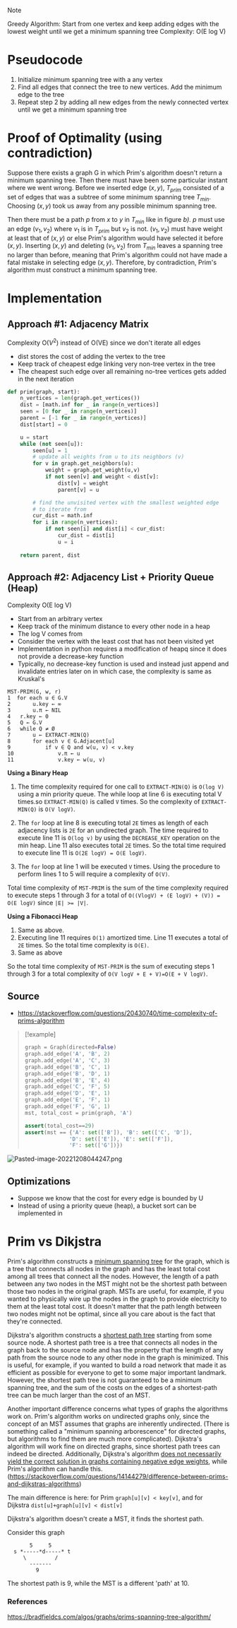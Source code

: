 ---
---

>[!Note]
>Greedy Algorithm: Start from one vertex and keep adding edges with the lowest weight until we get a minimum spanning tree
>Complexity: O(E log V)
# Pseudocode
1. Initialize minimum spanning tree with a any vertex
2. Find all edges that connect the tree to new vertices. Add the minimum edge to the tree
3. Repeat step 2 by adding all new edges from the newly connected vertex until we get a minimum spanning tree

# Proof of Optimality (using contradiction)

Suppose there exists a graph G in which Prim's algorithm doesn't return a minimum spanning tree. Then there must have been some particular instant where we went wrong. Before we inserted edge $(x,y)$, $T_{prim}$ consisted of a set of edges that was a subtree of some minimum spanning tree $T_{min}$. Choosing $(x,y)$ took us away from any possible minimum spanning tree.

Then there must be a path $p$ from $x$ to $y$ in $T_{min}$ like in figure *b)*. $p$ must use an edge $(v_1,v_2)$ where $v_1$ is in $T_{prim}$ but $v_2$ is not. $(v_1,v_2)$ must have weight at least that of $(x,y)$ or else Prim's algorithm would have selected it before $(x,y)$. Inserting $(x,y)$ and deleting $(v_1, v_2)$ from $T_{min}$ leaves a spanning tree no larger than before, meaning that Prim's algorithm could not have made a fatal mistake in selecting edge $(x,y)$. Therefore, by contradiction, Prim's algorithm must construct a minimum spanning tree.

# Implementation

## Approach #1: Adjacency Matrix
Complexity O($V^2$) instead of O(VE) since we don't iterate all edges
- dist stores the cost of adding the vertex to the tree
- Keep track of cheapest edge linking very non-tree vertex in the tree
- The cheapest such edge over all remaining no-tree vertices gets added in the next iteration

```python
def prim(graph, start):
	n_vertices = len(graph.get_vertices())
	dist = [math.inf for _ in range(n_vertices)]
	seen = [0 for _ in range(n_vertices)]
	parent = [-1 for _ in range(n_vertices)]
	dist[start] = 0

	u = start
	while (not seen[u]):
		seen[u] = 1
		# update all weights from u to its neighbors (v)
		for v in graph.get_neighbors(u):
			weight = graph.get_weight(u,v)
			if not seen[v] and weight < dist[v]:
				dist[v] = weight
				parent[v] = u

		# find the unvisited vertex with the smallest weighted edge 
		# to iterate from 
		cur_dist = math.inf
		for i in range(n_vertices):
			if not seen[i] and dist[i] < cur_dist:
				cur_dist = dist[i]
				u = i
	
	return parent, dist
```


## Approach #2: Adjacency List + Priority Queue (Heap)
Complexity O(E log V)
-  Start from an arbitrary vertex
- Keep track of the minimum distance to every other node in a heap
- The log V comes from 
- Consider the vertex with the least cost that has not been visited yet
- Implementation in python requires a modification of heapq since it does not provide a decrease-key function
- Typically, no decrease-key function is used and instead just append and invalidate entries later on in which case, the complexity is same as Kruskal's


```
MST-PRIM(G, w, r)
1  for each u ∈ G.V
2       u.key ← ∞
3       u.π ← NIL
4   r.key ← 0
5   Q ← G.V
6   while Q ≠ Ø
7       u ← EXTRACT-MIN(Q)
8       for each v ∈ G.Adjacent[u]
9           if v ∈ Q and w(u, v) < v.key
10              v.π ← u
11              v.key ← w(u, v)
```

**Using a Binary Heap**

1. The time complexity required for one call to `EXTRACT-MIN(Q)` is `O(log V)` using a min priority queue. The while loop at line 6 is executing total V times.so `EXTRACT-MIN(Q)` is called `V` times. So the complexity of `EXTRACT-MIN(Q)` is `O(V logV)`.
    
2. The `for` loop at line 8 is executing total `2E` times as length of each adjacency lists is `2E` for an undirected graph. The time required to execute line 11 is `O(log v)` by using the `DECREASE_KEY` operation on the min heap. Line 11 also executes total `2E` times. So the total time required to execute line 11 is `O(2E logV) = O(E logV)`.
    
3. The `for` loop at line 1 will be executed `V` times. Using the procedure to perform lines 1 to 5 will require a complexity of `O(V)`.
    

Total time complexity of `MST-PRIM` is the sum of the time complexity required to execute steps 1 through 3 for a total of `O((VlogV) + (E logV) + (V)) = O(E logV)` since `|E| >= |V|`.

**Using a Fibonacci Heap**

1. Same as above.
2. Executing line 11 requires `O(1)` amortized time. Line 11 executes a total of `2E` times. So the total time complexity is `O(E)`.
3. Same as above

So the total time complexity of `MST-PRIM` is the sum of executing steps 1 through 3 for a total complexity of `O(V logV + E + V)=O(E + V logV)`.

## Source
- https://stackoverflow.com/questions/20430740/time-complexity-of-prims-algorithm

>[!example]
>```python
>graph = Graph(directed=False)
>graph.add_edge('A', 'B', 2)
>graph.add_edge('A', 'C', 3)
>graph.add_edge('B', 'C', 1)
>graph.add_edge('B', 'D', 1)
>graph.add_edge('B', 'E', 4)
>graph.add_edge('C', 'F', 5)
>graph.add_edge('D', 'E', 1)
>graph.add_edge('E', 'F', 1)
>graph.add_edge('F', 'G', 1)
>mst, total_cost = prim(graph, 'A')
>
>assert(total_cost==29)
>assert(mst == {'A': set(['B']), 'B': set(['C', 'D']), 
> 				'D': set(['E']), 'E': set(['F']), 
> 				'F': set(['G'])})


![Pasted-image-20221208044247.png](</Algos/attachments/Pasted-image-20221208044247.png>)

## Optimizations
- Suppose we know that the cost for every edge is bounded by U
- Instead of using a priority queue (heap), a bucket sort can be implemented in 

# Prim vs Dikjstra
Prim's algorithm constructs a [minimum spanning tree](http://en.wikipedia.org/wiki/Minimum_spanning_tree) for the graph, which is a tree that connects all nodes in the graph and has the least total cost among all trees that connect all the nodes. However, the length of a path between any two nodes in the MST might not be the shortest path between those two nodes in the original graph. MSTs are useful, for example, if you wanted to physically wire up the nodes in the graph to provide electricity to them at the least total cost. It doesn't matter that the path length between two nodes might not be optimal, since all you care about is the fact that they're connected.

Dijkstra's algorithm constructs a [shortest path tree](http://en.wikipedia.org/wiki/Shortest_path_tree) starting from some source node. A shortest path tree is a tree that connects all nodes in the graph back to the source node and has the property that the length of any path from the source node to any other node in the graph is minimized. This is useful, for example, if you wanted to build a road network that made it as efficient as possible for everyone to get to some major important landmark. However, the shortest path tree is not guaranteed to be a minimum spanning tree, and the sum of the costs on the edges of a shortest-path tree can be much larger than the cost of an MST.

Another important difference concerns what types of graphs the algorithms work on. Prim's algorithm works on undirected graphs only, since the concept of an MST assumes that graphs are inherently undirected. (There is something called a "minimum spanning arborescence" for directed graphs, but algorithms to find them are much more complicated). Dijkstra's algorithm will work fine on directed graphs, since shortest path trees can indeed be directed. Additionally, Dijkstra's algorithm [does not necessarily yield the correct solution in graphs containing negative edge weights](https://stackoverflow.com/questions/6799172/negative-weights-using-dijkstra-algorithm/6799344#6799344), while Prim's algorithm can handle this. (https://stackoverflow.com/questions/14144279/difference-between-prims-and-dijkstras-algorithms)


The main difference is here: for Prim `graph[u][v] < key[v]`, and for Dijkstra `dist[u]+graph[u][v] < dist[v]`

Dijkstra's algorithm doesn't create a MST, it finds the shortest path.

Consider this graph

```
       5     5
  s *-----*d-----* t
     \         /
       -------
         9
```

The shortest path is 9, while the MST is a different 'path' at 10.

### References
https://bradfieldcs.com/algos/graphs/prims-spanning-tree-algorithm/


